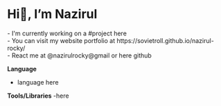 <h1> Hi👋, I’m Nazirul</h1>
- I'm currently working on a #project here <br/>
- You can visit my website portfolio at https://sovietroll.github.io/nazirul-rocky/ <br/>
- React me at @nazirulrocky@gmail or here github <br/>


**Language**
- language here

**Tools/Libraries**
-here


<!---
Sovietroll/Sovietroll is a ✨ special ✨ repository because its `README.md` (this file) appears on your GitHub profile.
You can click the Preview link to take a look at your changes.
--->
